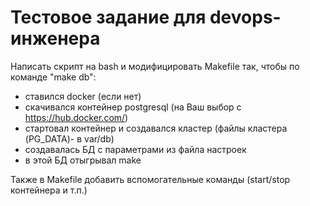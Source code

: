 
# Тестовое задание для devops-инженера

Написать скрипт на bash и модифицировать Makefile так, чтобы по команде "make db":

* ставился docker (если нет)
* скачивался контейнер postgresql (на Ваш выбор с https://hub.docker.com/)
* стартовал контейнер и создавалcя кластер (файлы кластера (PG_DATA)- в var/db)
* создавалась БД с параметрами из файла настроек
* в этой БД отыгрывал make

Также в Makefile добавить вспомогательные команды (start/stop контейнера и т.п.)
